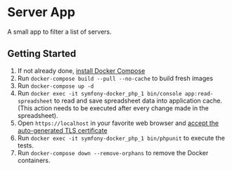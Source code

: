 # Server App

A small app to filter a list of servers.

## Getting Started

1. If not already done, [install Docker Compose](https://docs.docker.com/compose/install/)
2. Run `docker-compose build --pull --no-cache` to build fresh images
3. Run `docker-compose up -d`
4. Run `docker exec -it symfony-docker_php_1 bin/console app:read-spreadsheet` to read and save spreadsheet data into application cache. (This action needs to be executed after every change made in the spreadsheet).
5. Open `https://localhost` in your favorite web browser and [accept the auto-generated TLS certificate](https://stackoverflow.com/a/15076602/1352334)
6. Run `docker exec -it symfony-docker_php_1 bin/phpunit` to execute the tests.
7. Run `docker-compose down --remove-orphans` to remove the Docker containers.

